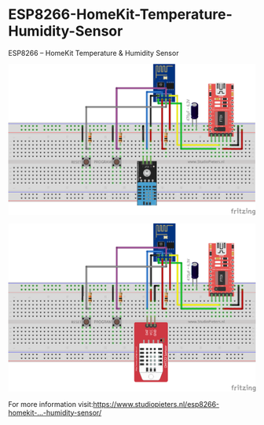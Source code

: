 # ESP8266-HomeKit-Temperature-Humidity-Sensor
ESP8266 – HomeKit Temperature &amp; Humidity Sensor

![DHT11](https://raw.githubusercontent.com/AchimPieters/ESP8266-HomeKit-Temperature-Humidity-Sensor/master/DHT11_bb.png
)

![DHT22](https://raw.githubusercontent.com/AchimPieters/ESP8266-HomeKit-Temperature-Humidity-Sensor/master/DHT22_bb.png
)


For more information visit:https://www.studiopieters.nl/esp8266-homekit-…-humidity-sensor/ ‎



